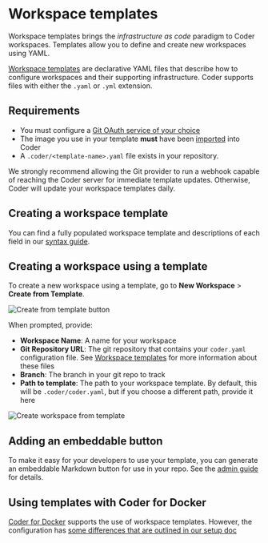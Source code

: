 # Workspace templates

Workspace templates brings the _infrastructure as code_ paradigm to Coder
workspaces. Templates allow you to define and create new workspaces using YAML.

[Workspace templates](./templates.md) are declarative YAML files that describe
how to configure workspaces and their supporting infrastructure. Coder supports
files with either the `.yaml` or `.yml` extension.

## Requirements

- You must configure a [Git OAuth service of your choice](../../admin/git.md)
- The image you use in your template **must** have been
  [imported](../../images/importing.md) into Coder
- A `.coder/<template-name>.yaml` file exists in your repository.

We strongly recommend allowing the Git provider to run a webhook capable of
reaching the Coder server for immediate template updates. Otherwise, Coder will
update your workspace templates daily.

## Creating a workspace template

You can find a fully populated workspace template and descriptions of each field
in our [syntax guide](templates.md).

## Creating a workspace using a template

To create a new workspace using a template, go to **New Workspace** > **Create
from Template**.

![Create from template button](../../assets/workspaces/workspace-templates/create-from-template.png)

When prompted, provide:

- **Workspace Name**: A name for your workspace
- **Git Repository URL**: The git repository that contains your `coder.yaml`
  configuration file. See [Workspace templates](templates.md) for more
  information about these files
- **Branch**: The branch in your git repo to track
- **Path to template**: The path to your workspace template. By default, this
  will be `.coder/coder.yaml`, but if you choose a different path, provide it
  here

![Create workspace from template](../../assets/workspaces/workspace-templates/wac-user-form.png)

## Adding an embeddable button

To make it easy for your developers to use your template, you can generate an
embeddable Markdown button for use in your repo. See the
[admin guide](../../admin/templates.md) for details.

## Using templates with Coder for Docker

[Coder for Docker](../../setup/coder-for-docker/index.md) supports the use of
workspace templates. However, the configuration has
[some differences that are outlined in our setup doc](../../setup/coder-for-docker/local.md)
